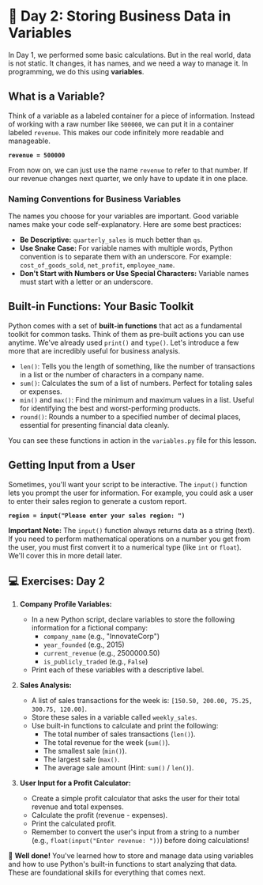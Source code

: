 # 📘 Day 2: Storing Business Data in Variables

In Day 1, we performed some basic calculations. But in the real world, data is not static. It changes, it has names, and we need a way to manage it. In programming, we do this using **variables**.

## What is a Variable?

Think of a variable as a labeled container for a piece of information. Instead of working with a raw number like `500000`, we can put it in a container labeled `revenue`. This makes our code infinitely more readable and manageable.

**`revenue = 500000`**

From now on, we can just use the name `revenue` to refer to that number. If our revenue changes next quarter, we only have to update it in one place.

### Naming Conventions for Business Variables

The names you choose for your variables are important. Good variable names make your code self-explanatory. Here are some best practices:

*   **Be Descriptive:** `quarterly_sales` is much better than `qs`.
*   **Use Snake Case:** For variable names with multiple words, Python convention is to separate them with an underscore. For example: `cost_of_goods_sold`, `net_profit`, `employee_name`.
*   **Don't Start with Numbers or Use Special Characters:** Variable names must start with a letter or an underscore.

## Built-in Functions: Your Basic Toolkit

Python comes with a set of **built-in functions** that act as a fundamental toolkit for common tasks. Think of them as pre-built actions you can use anytime. We've already used `print()` and `type()`. Let's introduce a few more that are incredibly useful for business analysis.

*   `len()`: Tells you the length of something, like the number of transactions in a list or the number of characters in a company name.
*   `sum()`: Calculates the sum of a list of numbers. Perfect for totaling sales or expenses.
*   `min()` and `max()`: Find the minimum and maximum values in a list. Useful for identifying the best and worst-performing products.
*   `round()`: Rounds a number to a specified number of decimal places, essential for presenting financial data cleanly.

You can see these functions in action in the `variables.py` file for this lesson.

## Getting Input from a User

Sometimes, you'll want your script to be interactive. The `input()` function lets you prompt the user for information. For example, you could ask a user to enter their sales region to generate a custom report.

**`region = input("Please enter your sales region: ")`**

**Important Note:** The `input()` function always returns data as a string (text). If you need to perform mathematical operations on a number you get from the user, you must first convert it to a numerical type (like `int` or `float`). We'll cover this in more detail later.

## 💻 Exercises: Day 2

1.  **Company Profile Variables:**
    *   In a new Python script, declare variables to store the following information for a fictional company:
        *   `company_name` (e.g., "InnovateCorp")
        *   `year_founded` (e.g., 2015)
        *   `current_revenue` (e.g., 2500000.50)
        *   `is_publicly_traded` (e.g., `False`)
    *   Print each of these variables with a descriptive label.

2.  **Sales Analysis:**
    *   A list of sales transactions for the week is: `[150.50, 200.00, 75.25, 300.75, 120.00]`.
    *   Store these sales in a variable called `weekly_sales`.
    *   Use built-in functions to calculate and print the following:
        *   The total number of sales transactions (`len()`).
        *   The total revenue for the week (`sum()`).
        *   The smallest sale (`min()`).
        *   The largest sale (`max()`.
        *   The average sale amount (Hint: `sum()` / `len()`).

3.  **User Input for a Profit Calculator:**
    *   Create a simple profit calculator that asks the user for their total revenue and total expenses.
    *   Calculate the profit (revenue - expenses).
    *   Print the calculated profit.
    *   Remember to convert the user's input from a string to a number (e.g., `float(input("Enter revenue: "))`) before doing calculations!

🎉 **Well done!** You've learned how to store and manage data using variables and how to use Python's built-in functions to start analyzing that data. These are foundational skills for everything that comes next.
